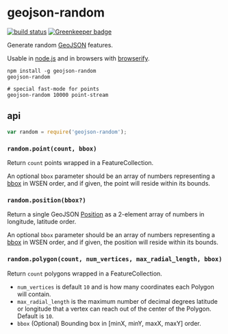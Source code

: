 # geojson-random

[![build status](https://secure.travis-ci.org/tmcw/geojson-random.svg)](http://travis-ci.org/tmcw/geojson-random)
[![Greenkeeper badge](https://badges.greenkeeper.io/tmcw/geojson-random.svg)](https://greenkeeper.io/)

Generate random [GeoJSON](http://geojson.org/) features.

Usable in [node.js](http://nodejs.org/) and in browsers with [browserify](http://browserify.org/).

    npm install -g geojson-random
    geojson-random

    # special fast-mode for points
    geojson-random 10000 point-stream

## api

```js
var random = require('geojson-random');
```

### `random.point(count, bbox)`

Return `count` points wrapped in a FeatureCollection.

An optional `bbox` parameter should be an array of numbers representing
a [bbox](http://geojson.org/geojson-spec.html#bounding-boxes) in WSEN order,
and if given, the point will reside within its bounds.

### `random.position(bbox?)`

Return a single GeoJSON [Position](http://geojson.org/geojson-spec.html#positions)
as a 2-element array of numbers in longitude, latitude order.

An optional `bbox` parameter should be an array of numbers representing
a [bbox](http://geojson.org/geojson-spec.html#bounding-boxes) in WSEN order,
and if given, the position will reside within its bounds.

### `random.polygon(count, num_vertices, max_radial_length, bbox)`

Return `count` polygons wrapped in a FeatureCollection.

* `num_vertices` is default `10` and is how many coordinates each Polygon
  will contain.
* `max_radial_length` is the maximum number of decimal degrees latitude
  or longitude that a vertex can reach out of the center of the Polygon.
  Default is `10`.
* `bbox` (Optional) Bounding box in [minX, minY, maxX, maxY] order.
